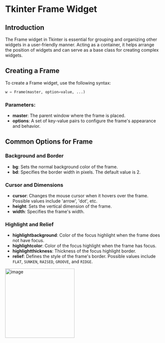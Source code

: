 # Tkinter Frame Widget

## Introduction
The Frame widget in Tkinter is essential for grouping and organizing other widgets in a user-friendly manner. Acting as a container, it helps arrange the position of widgets and can serve as a base class for creating complex widgets.

## Creating a Frame
To create a Frame widget, use the following syntax:

```python
w = Frame(master, option=value, ...)
```

### Parameters:
- **master**: The parent window where the frame is placed.
- **options**: A set of key-value pairs to configure the frame's appearance and behavior.

## Common Options for Frame

### Background and Border
- **bg**: Sets the normal background color of the frame.
- **bd**: Specifies the border width in pixels. The default value is 2.

### Cursor and Dimensions
- **cursor**: Changes the mouse cursor when it hovers over the frame. Possible values include 'arrow', 'dot', etc.
- **height**: Sets the vertical dimension of the frame.
- **width**: Specifies the frame's width.

### Highlight and Relief
- **highlightbackground**: Color of the focus highlight when the frame does not have focus.
- **highlightcolor**: Color of the focus highlight when the frame has focus.
- **highlightthickness**: Thickness of the focus highlight border.
- **relief**: Defines the style of the frame's border. Possible values include `FLAT`, `SUNKEN`, `RAISED`, `GROOVE`, and `RIDGE`.

<img width="223" alt="image" src="https://github.com/yashvisharma1204/Bootcamp/assets/137611141/3572c996-968b-4721-9523-f52fb05d8f00">
